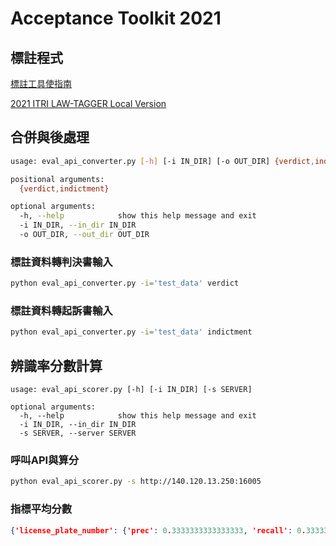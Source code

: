 # Acceptance Toolkit 2021
## 標註程式
[標註工具使指南](https://hackmd.io/0nrrMc5NQRKxlZZVkwmD7w)

[2021 ITRI LAW-TAGGER Local Version](https://github.com/NLU-Law-Tech/2021_VerdictTagger/tree/local-mode#下載) 

## 合併與後處理
```sh
usage: eval_api_converter.py [-h] [-i IN_DIR] [-o OUT_DIR] {verdict,indictment}

positional arguments:
  {verdict,indictment}

optional arguments:
  -h, --help            show this help message and exit
  -i IN_DIR, --in_dir IN_DIR
  -o OUT_DIR, --out_dir OUT_DIR
```
### 標註資料轉**判決書**輸入
```sh
python eval_api_converter.py -i='test_data' verdict
```
### 標註資料轉**起訴書**輸入
```sh
python eval_api_converter.py -i='test_data' indictment
```
## 辨識率分數計算
```
usage: eval_api_scorer.py [-h] [-i IN_DIR] [-s SERVER]

optional arguments:
  -h, --help            show this help message and exit
  -i IN_DIR, --in_dir IN_DIR
  -s SERVER, --server SERVER
```
### 呼叫API與算分
```sh
python eval_api_scorer.py -s http://140.120.13.250:16005
```
### 指標平均分數
```json
{'license_plate_number': {'prec': 0.3333333333333333, 'recall': 0.3333333333333333, 'f1': 0.3333333333333333}, 'account': {'prec': 0.0, 'recall': 0.0, 'f1': 0.0}, 'phone_number': {'prec': 0.0, 'recall': 0.0, 'f1': 0.0}})
```